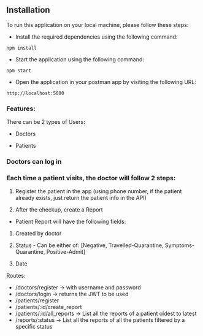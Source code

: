 ## Installation

To run this application on your local machine, please follow these steps:


* Install the required dependencies using the following command:
```
npm install
```

* Start the application using the following command: 
```
npm start
```

* Open the application in your postman app by visiting the following URL: 
```
http://localhost:5000
```

### Features:

There can be 2 types of Users:

* Doctors

* Patients

### Doctors can log in
### Each time a patient visits, the doctor will follow 2 steps:
 
1. Register the patient in the app (using phone number, if the patient already exists, just
return the patient info in the API)

2. After the checkup, create a Report
* Patient Report will have the following fields:

1. Created by doctor

2. Status - Can be either of: [Negative, Travelled-Quarantine, Symptoms-Quarantine,
Positive-Admit]

3. Date


Routes:

* /doctors/register → with username and password
* /doctors/login → returns the JWT to be used
* /patients/register
* /patients/:id/create_report
* /patients/:id/all_reports → List all the reports of a patient oldest to latest
* /reports/:status → List all the reports of all the patients filtered by a specific status
